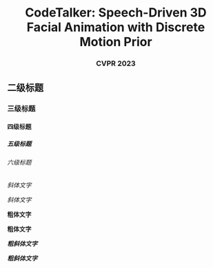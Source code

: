 # <center>CodeTalker: Speech-Driven 3D Facial Animation with Discrete Motion Prior

### <center>CVPR 2023

## 二级标题

### 三级标题

#### 四级标题

##### 五级标题

###### 六级标题
*斜体文字*

_斜体文字_

**粗体文字**

__粗体文字__

***粗斜体文字***

___粗斜体文字___

<!--<center><iframe height=450 width=450 src="May1.mp4">
